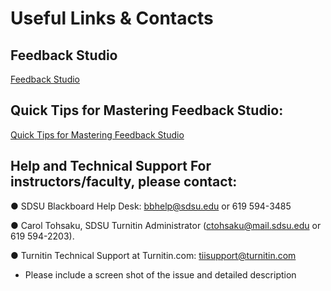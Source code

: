 # Useful Links & Contacts

## Feedback Studio

[Feedback Studio](https://goo.gl/o81KCm)

## Quick Tips for Mastering Feedback Studio​:

[Quick Tips for Mastering Feedback Studio](https://goo.gl/1gbTjq)

## Help and Technical Support For instructors/faculty​, please contact:

● SDSU Blackboard Help Desk​: bbhelp@sdsu.edu or 619 594-3485

● Carol Tohsaku, SDSU Turnitin Administrator ​\(ctohsaku@mail.sdsu.edu or 619 594-2203\).

● Turnitin Technical Support at Turnitin.com​: tiisupport@turnitin.com

* Please include a screen shot of the issue and detailed description

